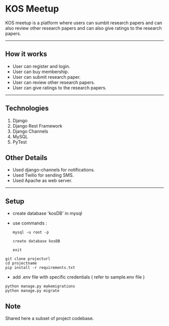 # KOS Meetup

KOS meetup is a platform where users can sumbit research papers and can also review other research papers and can also give ratings to the research papers.

---

## How it works

- User can register and login.
- User can buy membership.
- User can submit research paper.
- User can review other research papers.
- User can give ratings to the research papers.

---

## Technologies

1. Django
2. Django Rest Framework
3. Django Channels
4. MySQL
5. PyTest

## Other Details

- Used django-channels for notifications.
- Used Twilio for sending SMS.
- Used Apache as web server.

---

## Setup

- create database 'kosDB' in mysql
- use commands :

  `mysql -u root -p`

  `create database kosDB`

  `exit`


```
git clone projecturl
cd projectname
pip install -r requirements.txt
```
- add .env file with specific credentials ( refer to sample.env file )

```
python manage.py makemigrations
python manage.py migrate
```

## Note

Shared here a subset of project codebase.
